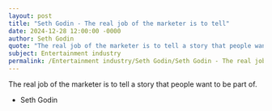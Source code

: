 ```yaml
---
layout: post
title: "Seth Godin - The real job of the marketer is to tell"
date: 2024-12-28 12:00:00 -0000
author: Seth Godin
quote: "The real job of the marketer is to tell a story that people want to be part of."
subject: Entertainment industry
permalink: /Entertainment industry/Seth Godin/Seth Godin - The real job of the marketer is to tell
---
```


The real job of the marketer is to tell a story that people want to be part of.

- Seth Godin
